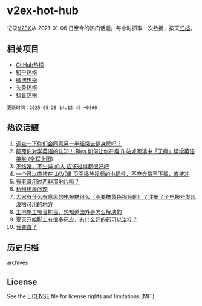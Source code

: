 # v2ex-hot-hub

 记录[V2EX](https://www.v2ex.com/)从 2021-01-06 日至今的热门话题。每小时抓取一次数据，按天[归档](archives)。
 
 ## 相关项目

- [GitHub热榜](https://github.com/it985/github-hot-hub)
- [知乎热榜](https://github.com/it985/zhihu-hot-hub)
- [微博热榜](https://github.com/it985/weibo-hot-hub)
- [头条热榜](https://github.com/it985/toutiao-hot-hub)
- [抖音热榜](https://github.com/it985/douyin-hot-hub)


 `更新时间：2025-05-28 14:12:46 +0800`

## 热议话题

1. [调查一下你们会同意另一半经常去健身房吗？](https://www.v2ex.com/t/1134771)
1. [颠覆你对学英语的认知！ Ries 如何让你在看 B 站或阅读中「无痛」猛增英语接触 (全程上图)](https://www.v2ex.com/t/1134678)
1. [不结婚，不生娃 的人 应该过得都很好吧](https://www.v2ex.com/t/1134666)
1. [一个可以直接在 JAVDB 页面播放视频的小插件，不充会员不下载，直接冲](https://www.v2ex.com/t/1134686)
1. [有老哥用过西非那地片吗？](https://www.v2ex.com/t/1134736)
1. [杭州租房问题](https://www.v2ex.com/t/1134769)
1. [大家有什么有意思的电报群组么（不要搞黄色视频的）？注册了个电报号发现没啥可用的地方](https://www.v2ex.com/t/1134655)
1. [工地施工噪音扰民，想知道国外是怎么解决的](https://www.v2ex.com/t/1134685)
1. [夏天开始脚上有很多死皮，有什么好的药可以治疗？](https://www.v2ex.com/t/1134780)
1. [我突聋了](https://www.v2ex.com/t/1134699)

## 历史归档

[archives](archives)

## License

See the [LICENSE](LICENSE) file for license rights and limitations (MIT).
